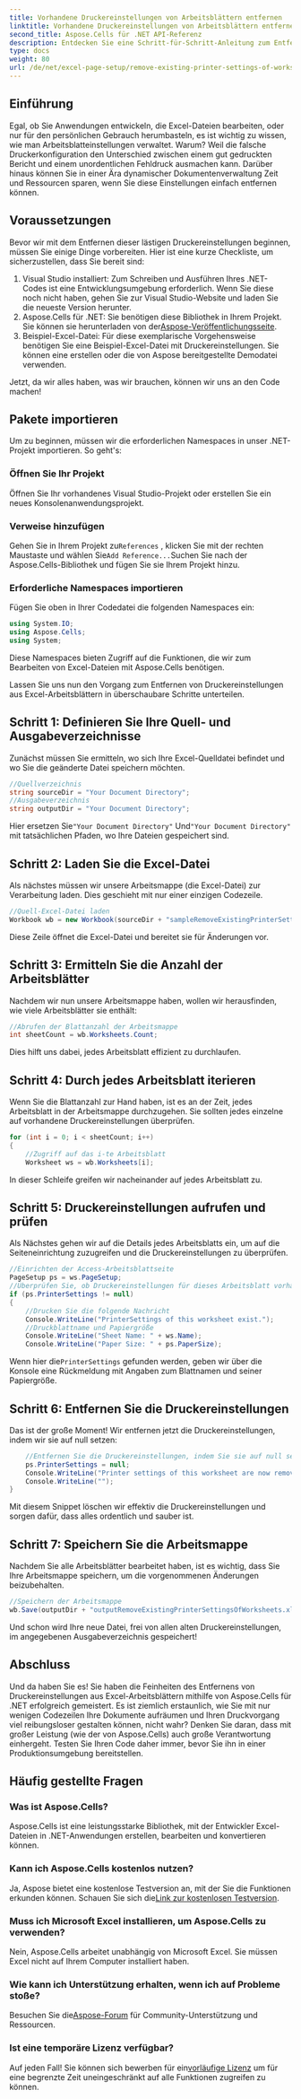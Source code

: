 ```yaml
---
title: Vorhandene Druckereinstellungen von Arbeitsblättern entfernen
linktitle: Vorhandene Druckereinstellungen von Arbeitsblättern entfernen
second_title: Aspose.Cells für .NET API-Referenz
description: Entdecken Sie eine Schritt-für-Schritt-Anleitung zum Entfernen von Druckereinstellungen aus Excel-Arbeitsblättern mit Aspose.Cells für .NET und verbessern Sie so mühelos die Druckqualität Ihres Dokuments.
type: docs
weight: 80
url: /de/net/excel-page-setup/remove-existing-printer-settings-of-worksheets/
---
```

## Einführung

Egal, ob Sie Anwendungen entwickeln, die Excel-Dateien bearbeiten, oder nur für den persönlichen Gebrauch herumbasteln, es ist wichtig zu wissen, wie man Arbeitsblatteinstellungen verwaltet. Warum? Weil die falsche Druckerkonfiguration den Unterschied zwischen einem gut gedruckten Bericht und einem unordentlichen Fehldruck ausmachen kann. Darüber hinaus können Sie in einer Ära dynamischer Dokumentenverwaltung Zeit und Ressourcen sparen, wenn Sie diese Einstellungen einfach entfernen können.

## Voraussetzungen

Bevor wir mit dem Entfernen dieser lästigen Druckereinstellungen beginnen, müssen Sie einige Dinge vorbereiten. Hier ist eine kurze Checkliste, um sicherzustellen, dass Sie bereit sind:

1. Visual Studio installiert: Zum Schreiben und Ausführen Ihres .NET-Codes ist eine Entwicklungsumgebung erforderlich. Wenn Sie diese noch nicht haben, gehen Sie zur Visual Studio-Website und laden Sie die neueste Version herunter.
2.  Aspose.Cells für .NET: Sie benötigen diese Bibliothek in Ihrem Projekt. Sie können sie herunterladen von der[Aspose-Veröffentlichungsseite](https://releases.aspose.com/cells/net/).
3. Beispiel-Excel-Datei: Für diese exemplarische Vorgehensweise benötigen Sie eine Beispiel-Excel-Datei mit Druckereinstellungen. Sie können eine erstellen oder die von Aspose bereitgestellte Demodatei verwenden.

Jetzt, da wir alles haben, was wir brauchen, können wir uns an den Code machen!

## Pakete importieren

Um zu beginnen, müssen wir die erforderlichen Namespaces in unser .NET-Projekt importieren. So geht's:

### Öffnen Sie Ihr Projekt

Öffnen Sie Ihr vorhandenes Visual Studio-Projekt oder erstellen Sie ein neues Konsolenanwendungsprojekt.

### Verweise hinzufügen

 Gehen Sie in Ihrem Projekt zu`References` , klicken Sie mit der rechten Maustaste und wählen Sie`Add Reference...`Suchen Sie nach der Aspose.Cells-Bibliothek und fügen Sie sie Ihrem Projekt hinzu.

### Erforderliche Namespaces importieren

Fügen Sie oben in Ihrer Codedatei die folgenden Namespaces ein:

```csharp
using System.IO;
using Aspose.Cells;
using System;
```

Diese Namespaces bieten Zugriff auf die Funktionen, die wir zum Bearbeiten von Excel-Dateien mit Aspose.Cells benötigen.

Lassen Sie uns nun den Vorgang zum Entfernen von Druckereinstellungen aus Excel-Arbeitsblättern in überschaubare Schritte unterteilen.

## Schritt 1: Definieren Sie Ihre Quell- und Ausgabeverzeichnisse

Zunächst müssen Sie ermitteln, wo sich Ihre Excel-Quelldatei befindet und wo Sie die geänderte Datei speichern möchten.

```csharp
//Quellverzeichnis
string sourceDir = "Your Document Directory";
//Ausgabeverzeichnis
string outputDir = "Your Document Directory";
```

 Hier ersetzen Sie`"Your Document Directory"` Und`"Your Document Directory"` mit tatsächlichen Pfaden, wo Ihre Dateien gespeichert sind.

## Schritt 2: Laden Sie die Excel-Datei

Als nächstes müssen wir unsere Arbeitsmappe (die Excel-Datei) zur Verarbeitung laden. Dies geschieht mit nur einer einzigen Codezeile.

```csharp
//Quell-Excel-Datei laden
Workbook wb = new Workbook(sourceDir + "sampleRemoveExistingPrinterSettingsOfWorksheets.xlsx");
```

Diese Zeile öffnet die Excel-Datei und bereitet sie für Änderungen vor.

## Schritt 3: Ermitteln Sie die Anzahl der Arbeitsblätter

Nachdem wir nun unsere Arbeitsmappe haben, wollen wir herausfinden, wie viele Arbeitsblätter sie enthält:

```csharp
//Abrufen der Blattanzahl der Arbeitsmappe
int sheetCount = wb.Worksheets.Count;
```

Dies hilft uns dabei, jedes Arbeitsblatt effizient zu durchlaufen.

## Schritt 4: Durch jedes Arbeitsblatt iterieren

Wenn Sie die Blattanzahl zur Hand haben, ist es an der Zeit, jedes Arbeitsblatt in der Arbeitsmappe durchzugehen. Sie sollten jedes einzelne auf vorhandene Druckereinstellungen überprüfen.

```csharp
for (int i = 0; i < sheetCount; i++)
{
    //Zugriff auf das i-te Arbeitsblatt
    Worksheet ws = wb.Worksheets[i];
```

In dieser Schleife greifen wir nacheinander auf jedes Arbeitsblatt zu.

## Schritt 5: Druckereinstellungen aufrufen und prüfen

Als Nächstes gehen wir auf die Details jedes Arbeitsblatts ein, um auf die Seiteneinrichtung zuzugreifen und die Druckereinstellungen zu überprüfen.

```csharp
//Einrichten der Access-Arbeitsblattseite
PageSetup ps = ws.PageSetup;
//Überprüfen Sie, ob Druckereinstellungen für dieses Arbeitsblatt vorhanden sind
if (ps.PrinterSettings != null)
{
    //Drucken Sie die folgende Nachricht
    Console.WriteLine("PrinterSettings of this worksheet exist.");
    //Druckblattname und Papiergröße
    Console.WriteLine("Sheet Name: " + ws.Name);
    Console.WriteLine("Paper Size: " + ps.PaperSize);
```

 Wenn hier die`PrinterSettings` gefunden werden, geben wir über die Konsole eine Rückmeldung mit Angaben zum Blattnamen und seiner Papiergröße.

## Schritt 6: Entfernen Sie die Druckereinstellungen

Das ist der große Moment! Wir entfernen jetzt die Druckereinstellungen, indem wir sie auf null setzen:

```csharp
    //Entfernen Sie die Druckereinstellungen, indem Sie sie auf null setzen
    ps.PrinterSettings = null;
    Console.WriteLine("Printer settings of this worksheet are now removed by setting it null.");
    Console.WriteLine("");
}
```

Mit diesem Snippet löschen wir effektiv die Druckereinstellungen und sorgen dafür, dass alles ordentlich und sauber ist.

## Schritt 7: Speichern Sie die Arbeitsmappe

Nachdem Sie alle Arbeitsblätter bearbeitet haben, ist es wichtig, dass Sie Ihre Arbeitsmappe speichern, um die vorgenommenen Änderungen beizubehalten.

```csharp
//Speichern der Arbeitsmappe
wb.Save(outputDir + "outputRemoveExistingPrinterSettingsOfWorksheets.xlsx");
```

Und schon wird Ihre neue Datei, frei von allen alten Druckereinstellungen, im angegebenen Ausgabeverzeichnis gespeichert!

## Abschluss

Und da haben Sie es! Sie haben die Feinheiten des Entfernens von Druckereinstellungen aus Excel-Arbeitsblättern mithilfe von Aspose.Cells für .NET erfolgreich gemeistert. Es ist ziemlich erstaunlich, wie Sie mit nur wenigen Codezeilen Ihre Dokumente aufräumen und Ihren Druckvorgang viel reibungsloser gestalten können, nicht wahr? Denken Sie daran, dass mit großer Leistung (wie der von Aspose.Cells) auch große Verantwortung einhergeht. Testen Sie Ihren Code daher immer, bevor Sie ihn in einer Produktionsumgebung bereitstellen.

## Häufig gestellte Fragen

### Was ist Aspose.Cells?  
Aspose.Cells ist eine leistungsstarke Bibliothek, mit der Entwickler Excel-Dateien in .NET-Anwendungen erstellen, bearbeiten und konvertieren können.

### Kann ich Aspose.Cells kostenlos nutzen?  
Ja, Aspose bietet eine kostenlose Testversion an, mit der Sie die Funktionen erkunden können. Schauen Sie sich die[Link zur kostenlosen Testversion](https://releases.aspose.com/).

### Muss ich Microsoft Excel installieren, um Aspose.Cells zu verwenden?  
Nein, Aspose.Cells arbeitet unabhängig von Microsoft Excel. Sie müssen Excel nicht auf Ihrem Computer installiert haben.

### Wie kann ich Unterstützung erhalten, wenn ich auf Probleme stoße?  
 Besuchen Sie die[Aspose-Forum](https://forum.aspose.com/c/cells/9) für Community-Unterstützung und Ressourcen.

### Ist eine temporäre Lizenz verfügbar?  
 Auf jeden Fall! Sie können sich bewerben für ein[vorläufige Lizenz](https://purchase.aspose.com/temporary-license/) um für eine begrenzte Zeit uneingeschränkt auf alle Funktionen zugreifen zu können.